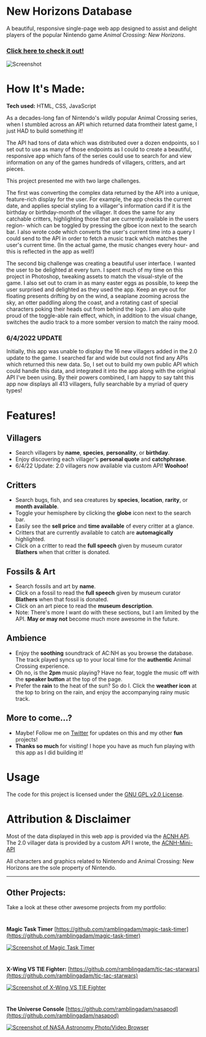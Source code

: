 # New Horizons Database

A beautiful, responsive single-page web app designed to assist and delight players of the popular Nintendo game _Animal Crossing: New Horizons_.

### [**Click here to check it out!**](https://acnh-database.netlify.app/)
![Screenshot](https://user-images.githubusercontent.com/96756923/167181894-17ab1963-4ffa-4dc4-8248-1d02ea2e343d.png)

# How It's Made:
**Tech used:** HTML, CSS, JavaScript

As a decades-long fan of Nintendo's wildly popular Animal Crossing series, when I stumbled across an API which returned data fromtheir latest game, I just HAD to build something it!

The API had tons of data which was distributed over a dozen endpoints, so I set out to use as many of those endpoints as I could to create a beautiful, responsive app which fans of the series could use to search for and view information on any of the games hundreds of villagers, critters, and art pieces.

This project presented me with two large challenges.

The first was converting the complex data returned by the API into a unique, feature-rich display for the user. For example, the app checks the current date, and applies special styling to a villager's information card if it is the birthday or birthday-month of the villager. It does the same for any catchable critters, highlighting those that are currently available in the users region- which can be toggled by pressing the glboe icon next to the search bar. I also wrote code which converts the user's current time into a query I could send to the API in order to fetch a music track which matches the user's current time. (In the actual game, the music changes every hour- and this is reflected in the app as well!)

The second big challenge was creating a beautiful user interface. I wanted the user to be delighted at every turn. I spent much of my time on this project in Photoshop, tweaking assets to match the visual-style of the game. I also set out to cram in as many easter eggs as possible, to keep the user surprised and delighted as they used the app. Keep an eye out for floating presents drifting by on the wind, a seaplane zooming across the sky, an otter paddling along the coast, and a rotating cast of special characters poking their heads out from behind the logo. I am also quite proud of the toggle-able rain effect, which, in addition to the visual change, switches the audio track to a more somber version to match the rainy mood.

### 6/4/2022 UPDATE
Initially, this app was unable to display the 16 new villagers added in the 2.0 update to the game. I searched far and wide but could not find any APIs which returned this new data. So, I set out to build my own public API which could handle this data, and integrated it into the app along with the original API I've been using. By their powers combined, I am happy to say taht this app now displays all 413 villagers, fully searchable by a myriad of query types!

# Features!
## Villagers
- Search villagers by **name**, **species**, **personality**, or **birthday**.
- Enjoy discovering each villager's **personal quote** and **catchphrase**.
- 6/4/22 Update: 2.0 villagers now available via custom API! **Woohoo!**

## Critters
- Search bugs, fish, and sea creatures by **species**, **location**, **rarity**, or **month available**.
- Toggle your hemisphere by clicking the **globe** icon next to the search bar.
- Easily see the **sell price** and **time available** of every critter at a glance.
- Critters that are currently available to catch are **automagically** highlighted.
- Click on a critter to read the **full speech** given by museum curator **Blathers** when that critter is donated.

## Fossils & Art
- Search fossils and art by **name**.
- Click on a fossil to read the **full speech** given by museum curator **Blathers** when that fossil is donated.
- Click on an art piece to read the **museum description**.
- Note: There's more I want do with these sections, but I am limited by the API. **May or may not** become much more awesome in the future.

## Ambience
- Enjoy the **soothing** soundtrack of AC:NH as you browse the database. The track played syncs up to your local time for the **authentic** Animal Crossing experience.
- Oh no, is the **2pm** music playing? Have no fear, toggle the music off with the **speaker button** at the top of the page.
- Prefer the **rain** to the heat of the sun? So do I. Click the **weather icon** at the top to bring on the rain, and enjoy the accompanying rainy music track.

## More to come...?
- Maybe! Follow me on [Twitter](https://twitter.com/ramblingadam) for updates on this and my other **fun** projects!
- **Thanks so much** for visiting! I hope you have as much fun playing with this app as I did building it!

# Usage
The code for this project is licensed under the [GNU GPL v2.0 License](https://github.com/ramblingadam/acnh/blob/main/LICENSE.md).

# Attribution & Disclaimer
Most of the data displayed in this web app is provided via the [ACNH API](https://acnhapi.com/).
The 2.0 villager data is provided by a custom API I wrote, the [ACNH-Mini-API](https://acnh-mini-api.herokuapp.com)

All characters and graphics related to Nintendo and Animal Crossing: New Horizons are the sole property of Nintendo.

---

## Other Projects:
Take a look at these other awesome projects from my portfolio:

#

**Magic Task Timer** [https://github.com/ramblingadam/magic-task-timer](https://github.com/ramblingadam/magic-task-timer)

[![Screenshot of Magic Task Timer](https://user-images.githubusercontent.com/96756923/186636834-a45327e8-90ea-4c34-b3e9-b5e5b1dfdd5b.gif)](https://user-images.githubusercontent.com/96756923/186636834-a45327e8-90ea-4c34-b3e9-b5e5b1dfdd5b.gif)


#

**X-Wing VS TIE Fighter:** [https://github.com/ramblingadam/tic-tac-starwars](https://github.com/ramblingadam/tic-tac-starwars)

[![Screenshot of X-Wing VS TIE Fighter](https://user-images.githubusercontent.com/96756923/170849366-e1b8d33b-6236-46f1-8dd9-b38fd2c27380.gif)](https://github.com/ramblingadam/tic-tac-starwars)

#

**The Universe Console** [https://github.com/ramblingadam/nasapod](https://github.com/ramblingadam/nasapod)

[![Screenshot of NASA Astronomy Photo/Video Browser](https://user-images.githubusercontent.com/96756923/170848850-67f872fc-b92e-438b-add6-47d83673d3c9.gif)](https://github.com/ramblingadam/nasapod)

